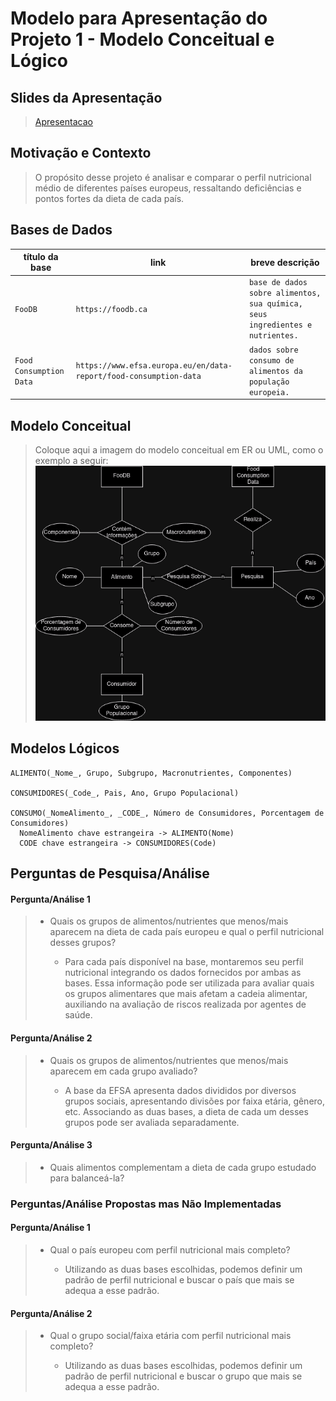 # Modelo para Apresentação do Projeto 1 - Modelo Conceitual e Lógico

## Slides da Apresentação
> [Apresentacao](https://docs.google.com/presentation/d/1dG6YxjtObaIiaGUUcVK19l4QAU1TXJRqjbYCIhu05ek/edit#slide=id.p)

## Motivação e Contexto

> O propósito desse projeto é analisar e comparar o perfil nutricional médio de diferentes países europeus, ressaltando deficiências e pontos fortes da dieta de cada país.


## Bases de Dados

título da base | link | breve descrição
----- | ----- | -----
`FooDB` | `https://foodb.ca` | `base de dados sobre alimentos, sua química, seus ingredientes e nutrientes.`
`Food Consumption Data` | `https://www.efsa.europa.eu/en/data-report/food-consumption-data` | `dados sobre consumo de alimentos da população europeia.`


## Modelo Conceitual

> Coloque aqui a imagem do modelo conceitual em ER ou UML, como o exemplo a seguir:
> ![ER Food](food.png)

## Modelos Lógicos
~~~
ALIMENTO(_Nome_, Grupo, Subgrupo, Macronutrientes, Componentes)

CONSUMIDORES(_Code_, Pais, Ano, Grupo Populacional)

CONSUMO(_NomeAlimento_, _CODE_, Número de Consumidores, Porcentagem de Consumidores)
  NomeAlimento chave estrangeira -> ALIMENTO(Nome)
  CODE chave estrangeira -> CONSUMIDORES(Code)
~~~

## Perguntas de Pesquisa/Análise

#### Pergunta/Análise 1
> * Quais os grupos de alimentos/nutrientes que menos/mais aparecem na dieta de cada país europeu e qual o perfil nutricional desses grupos?
>
>   * Para cada país disponível na base, montaremos seu perfil nutricional integrando os dados fornecidos por ambas as bases. Essa informação pode ser utilizada para avaliar quais os grupos alimentares que mais afetam a cadeia alimentar, auxiliando na avaliação de riscos realizada por agentes de saúde.

#### Pergunta/Análise 2
> * Quais os grupos de alimentos/nutrientes que menos/mais aparecem em cada grupo avaliado?
>   
>   * A base da EFSA apresenta dados divididos por diversos grupos sociais, apresentando divisões por faixa etária, gênero, etc. Associando as duas bases, a dieta de cada um desses grupos pode ser avaliada separadamente.

#### Pergunta/Análise 3
> * Quais alimentos complementam a dieta de cada grupo estudado para balanceá-la?

### Perguntas/Análise Propostas mas Não Implementadas

#### Pergunta/Análise 1
> * Qual o país europeu com perfil nutricional mais completo?
>   
>   * Utilizando as duas bases escolhidas, podemos definir um padrão de perfil nutricional e buscar o país que mais se adequa a esse padrão.

#### Pergunta/Análise 2
> * Qual o grupo social/faixa etária com perfil nutricional mais completo?
>   
>   * Utilizando as duas bases escolhidas, podemos definir um padrão de perfil nutricional e buscar o grupo que mais se adequa a esse padrão.

